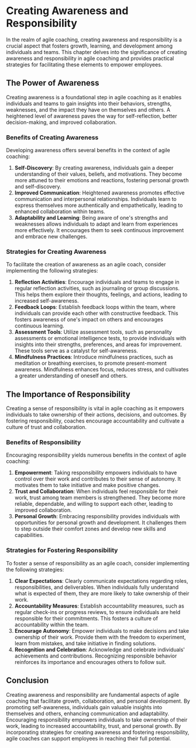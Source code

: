 # Creating Awareness and Responsibility

In the realm of agile coaching, creating awareness and responsibility is a crucial aspect that fosters growth, learning, and development among individuals and teams. This chapter delves into the significance of creating awareness and responsibility in agile coaching and provides practical strategies for facilitating these elements to empower employees.

## The Power of Awareness

Creating awareness is a foundational step in agile coaching as it enables individuals and teams to gain insights into their behaviors, strengths, weaknesses, and the impact they have on themselves and others. A heightened level of awareness paves the way for self-reflection, better decision-making, and improved collaboration.

### Benefits of Creating Awareness

Developing awareness offers several benefits in the context of agile coaching:

1. **Self-Discovery**: By creating awareness, individuals gain a deeper understanding of their values, beliefs, and motivations. They become more attuned to their emotions and reactions, fostering personal growth and self-discovery.
2. **Improved Communication**: Heightened awareness promotes effective communication and interpersonal relationships. Individuals learn to express themselves more authentically and empathetically, leading to enhanced collaboration within teams.
3. **Adaptability and Learning**: Being aware of one's strengths and weaknesses allows individuals to adapt and learn from experiences more effectively. It encourages them to seek continuous improvement and embrace new challenges.

### Strategies for Creating Awareness

To facilitate the creation of awareness as an agile coach, consider implementing the following strategies:

1. **Reflection Activities**: Encourage individuals and teams to engage in regular reflection activities, such as journaling or group discussions. This helps them explore their thoughts, feelings, and actions, leading to increased self-awareness.
2. **Feedback Loops**: Establish feedback loops within the team, where individuals can provide each other with constructive feedback. This fosters awareness of one's impact on others and encourages continuous learning.
3. **Assessment Tools**: Utilize assessment tools, such as personality assessments or emotional intelligence tests, to provide individuals with insights into their strengths, preferences, and areas for improvement. These tools serve as a catalyst for self-awareness.
4. **Mindfulness Practices**: Introduce mindfulness practices, such as meditation or breathing exercises, to promote present-moment awareness. Mindfulness enhances focus, reduces stress, and cultivates a greater understanding of oneself and others.

## The Importance of Responsibility

Creating a sense of responsibility is vital in agile coaching as it empowers individuals to take ownership of their actions, decisions, and outcomes. By fostering responsibility, coaches encourage accountability and cultivate a culture of trust and collaboration.

### Benefits of Responsibility

Encouraging responsibility yields numerous benefits in the context of agile coaching:

1. **Empowerment**: Taking responsibility empowers individuals to have control over their work and contributes to their sense of autonomy. It motivates them to take initiative and make positive changes.
2. **Trust and Collaboration**: When individuals feel responsible for their work, trust among team members is strengthened. They become more reliable, dependable, and willing to support each other, leading to improved collaboration.
3. **Personal Growth**: Embracing responsibility provides individuals with opportunities for personal growth and development. It challenges them to step outside their comfort zones and develop new skills and capabilities.

### Strategies for Fostering Responsibility

To foster a sense of responsibility as an agile coach, consider implementing the following strategies:

1. **Clear Expectations**: Clearly communicate expectations regarding roles, responsibilities, and deliverables. When individuals fully understand what is expected of them, they are more likely to take ownership of their work.
2. **Accountability Measures**: Establish accountability measures, such as regular check-ins or progress reviews, to ensure individuals are held responsible for their commitments. This fosters a culture of accountability within the team.
3. **Encourage Autonomy**: Empower individuals to make decisions and take ownership of their work. Provide them with the freedom to experiment, learn from mistakes, and take initiative in finding solutions.
4. **Recognition and Celebration**: Acknowledge and celebrate individuals' achievements and contributions. Recognizing responsible behavior reinforces its importance and encourages others to follow suit.

## Conclusion

Creating awareness and responsibility are fundamental aspects of agile coaching that facilitate growth, collaboration, and personal development. By promoting self-awareness, individuals gain valuable insights into themselves and others, enhancing communication and adaptability. Encouraging responsibility empowers individuals to take ownership of their work, leading to increased accountability, trust, and personal growth. By incorporating strategies for creating awareness and fostering responsibility, agile coaches can support employees in reaching their full potential.
